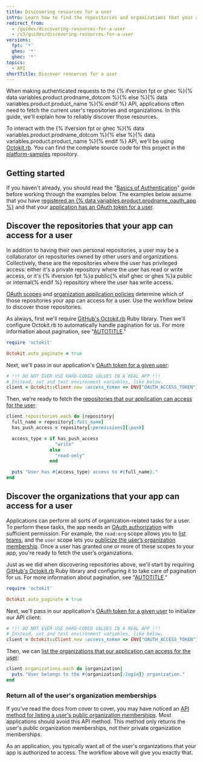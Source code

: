 ```yaml
---
title: Discovering resources for a user
intro: Learn how to find the repositories and organizations that your app can access for a user in a reliable way for your authenticated requests to the REST API.
redirect_from:
  - /guides/discovering-resources-for-a-user
  - /v3/guides/discovering-resources-for-a-user
versions:
  fpt: '*'
  ghes: '*'
  ghec: '*'
topics:
  - API
shortTitle: Discover resources for a user
---
```




When making authenticated requests to the {% ifversion fpt or ghec %}{% data variables.product.prodname_dotcom %}{% else %}{% data variables.product.product_name %}{% endif %} API, applications often need to fetch the current user's repositories and organizations. In this guide, we'll explain how to reliably discover those resources.

To interact with the {% ifversion fpt or ghec %}{% data variables.product.prodname_dotcom %}{% else %}{% data variables.product.product_name %}{% endif %} API, we'll be using [Octokit.rb](https://github.com/octokit/octokit.rb). You can find the complete source code for this project in the [platform-samples](https://github.com/github/platform-samples/tree/master/api/ruby/discovering-resources-for-a-user) repository.

## Getting started

If you haven't already, you should read the "[Basics of Authentication](/apps/oauth-apps/building-oauth-apps/authenticating-to-the-rest-api-with-an-oauth-app)" guide before working through the examples below. The examples below assume that you have [registered an {% data variables.product.prodname_oauth_app %}](/apps/oauth-apps/building-oauth-apps/authenticating-to-the-rest-api-with-an-oauth-app#registering-your-app) and that your [application has an OAuth token for a user](/apps/oauth-apps/building-oauth-apps/authenticating-to-the-rest-api-with-an-oauth-app#making-authenticated-requests).

## Discover the repositories that your app can access for a user

In addition to having their own personal repositories, a user may be a collaborator on repositories owned by other users and organizations. Collectively, these are the repositories where the user has privileged access: either it's a private repository where the user has read or write access, or it's {% ifversion fpt %}a public{% elsif ghec or ghes %}a public or internal{% endif %} repository where the user has write access.

[OAuth scopes](/apps/oauth-apps/building-oauth-apps/scopes-for-oauth-apps) and [organization application policies](https://developer.github.com/changes/2015-01-19-an-integrators-guide-to-organization-application-policies/) determine which of those repositories your app can access for a user. Use the workflow below to discover those repositories.

As always, first we'll require [GitHub's Octokit.rb](https://github.com/octokit/octokit.rb) Ruby library. Then we'll configure Octokit.rb to automatically handle pagination for us. For more information about pagination, see "[AUTOTITLE](/rest/guides/using-pagination-in-the-rest-api)."

``` ruby
require 'octokit'

Octokit.auto_paginate = true
```

Next, we'll pass in our application's [OAuth token for a given user](/apps/oauth-apps/building-oauth-apps/authenticating-to-the-rest-api-with-an-oauth-app#making-authenticated-requests):

``` ruby
# !!! DO NOT EVER USE HARD-CODED VALUES IN A REAL APP !!!
# Instead, set and test environment variables, like below.
client = Octokit::Client.new :access_token => ENV["OAUTH_ACCESS_TOKEN"]
```

Then, we're ready to fetch the [repositories that our application can access for the user](/rest/repos/repos#list-repositories-for-the-authenticated-user):

``` ruby
client.repositories.each do |repository|
  full_name = repository[:full_name]
  has_push_access = repository[:permissions][:push]

  access_type = if has_push_access
                  "write"
                else
                  "read-only"
                end

  puts "User has #{access_type} access to #{full_name}."
end
```

## Discover the organizations that your app can access for a user

Applications can perform all sorts of organization-related tasks for a user. To perform these tasks, the app needs an [OAuth authorization](/apps/oauth-apps/building-oauth-apps/scopes-for-oauth-apps) with sufficient permission. For example, the `read:org` scope allows you to [list teams](/rest/teams/teams#list-teams), and the `user` scope lets you [publicize the user’s organization membership](/rest/orgs/members#set-public-organization-membership-for-the-authenticated-user). Once a user has granted one or more of these scopes to your app, you're ready to fetch the user’s organizations.

Just as we did when discovering repositories above, we'll start by requiring [GitHub's Octokit.rb](https://github.com/octokit/octokit.rb) Ruby library and configuring it to take care of pagination for us. For more information about pagination, see "[AUTOTITLE](/rest/guides/using-pagination-in-the-rest-api)."

``` ruby
require 'octokit'

Octokit.auto_paginate = true
```

Next, we'll pass in our application's [OAuth token for a given user](/apps/oauth-apps/building-oauth-apps/authenticating-to-the-rest-api-with-an-oauth-app#making-authenticated-requests) to initialize our API client:

``` ruby
# !!! DO NOT EVER USE HARD-CODED VALUES IN A REAL APP !!!
# Instead, set and test environment variables, like below.
client = Octokit::Client.new :access_token => ENV["OAUTH_ACCESS_TOKEN"]
```

Then, we can [list the organizations that our application can access for the user](/rest/orgs/orgs#list-organizations-for-the-authenticated-user):

``` ruby
client.organizations.each do |organization|
  puts "User belongs to the #{organization[:login]} organization."
end
```

### Return all of the user's organization memberships

If you've read the docs from cover to cover, you may have noticed an [API method for listing a user's public organization memberships](/rest/orgs/orgs#list-organizations-for-a-user). Most applications should avoid this API method. This method only returns the user's public organization memberships, not their private organization memberships.

As an application, you typically want all of the user's organizations that your app is authorized to access. The workflow above will give you exactly that.
